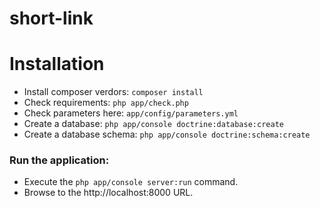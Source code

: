 short-link
==========

# Installation #

* Install composer verdors: ```composer install```
* Check requirements: ```php app/check.php```
* Check parameters here: ```app/config/parameters.yml```
* Create a database: ```php app/console doctrine:database:create```
* Create a database schema: ```php app/console doctrine:schema:create```

### Run the application: ###
* Execute the ```php app/console server:run``` command.
* Browse to the http://localhost:8000 URL.
